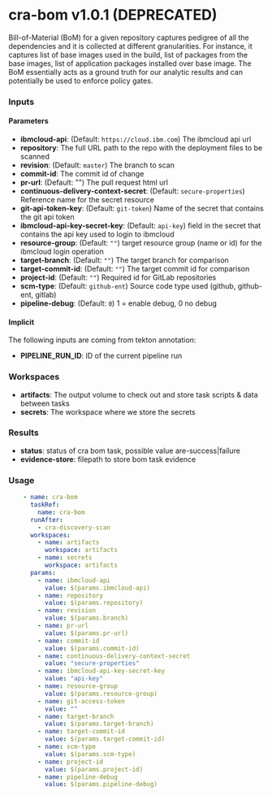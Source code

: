 # cra-bom v1.0.1 (DEPRECATED)
Bill-of-Material (BoM) for a given repository captures pedigree of all the dependencies and it is collected at different granularities. For instance, it captures list of base images used in the build, list of packages from the base images, list of application packages installed over base image. The BoM essentially acts as a ground truth for our analytic results and can potentially be used to enforce policy gates.

### Inputs

#### Parameters

  - **ibmcloud-api**: (Default: `https://cloud.ibm.com`) The ibmcloud api url
  - **repository**: The full URL path to the repo with the deployment files to be scanned
  - **revision**: (Default: `master`) The branch to scan
  - **commit-id**: The commit id of change
  - **pr-url**: (Default: "") The pull request html url
  - **continuous-delivery-context-secret**: (Default: `secure-properties`) Reference name for the secret resource
  - **git-api-token-key**: (Default: `git-token`) Name of the secret that contains the git api token
  - **ibmcloud-api-key-secret-key**: (Default: `api-key`) field in the secret that contains the api key used to login to ibmcloud
  - **resource-group**: (Default: `""`) target resource group (name or id) for the ibmcloud login operation
  - **target-branch**: (Default: `""`) The target branch for comparison
  - **target-commit-id**: (Default: `""`) The target commit id for comparison
  - **project-id**: (Default: `""`) Required id for GitLab repositories
  - **scm-type**: (Default: `github-ent`) Source code type used (github, github-ent, gitlab)
  - **pipeline-debug**: (Default: `0`) 1 = enable debug, 0 no debug

#### Implicit
The following inputs are coming from tekton annotation:
 - **PIPELINE_RUN_ID**: ID of the current pipeline run

### Workspaces

- **artifacts**: The output volume to check out and store task scripts & data between tasks
- **secrets**: The workspace where we store the secrets

### Results

- **status**: status of cra bom task, possible value are-success|failure
- **evidence-store**: filepath to store bom task evidence

### Usage

```yaml
    - name: cra-bom
      taskRef:
        name: cra-bom
      runAfter:
        - cra-discovery-scan
      workspaces:
        - name: artifacts
          workspace: artifacts
        - name: secrets
          workspace: artifacts
      params:
        - name: ibmcloud-api
          value: $(params.ibmcloud-api)
        - name: repository
          value: $(params.repository)
        - name: revision
          value: $(params.branch)
        - name: pr-url
          value: $(params.pr-url)
        - name: commit-id
          value: $(params.commit-id)
        - name: continuous-delivery-context-secret
          value: "secure-properties"
        - name: ibmcloud-api-key-secret-key
          value: "api-key"
        - name: resource-group
          value: $(params.resource-group)
        - name: git-access-token
          value: ""
        - name: target-branch
          value: $(params.target-branch)
        - name: target-commit-id
          value: $(params.target-commit-id)
        - name: scm-type
          value: $(params.scm-type)
        - name: project-id
          value: $(params.project-id)
        - name: pipeline-debug
          value: $(params.pipeline-debug)
```
